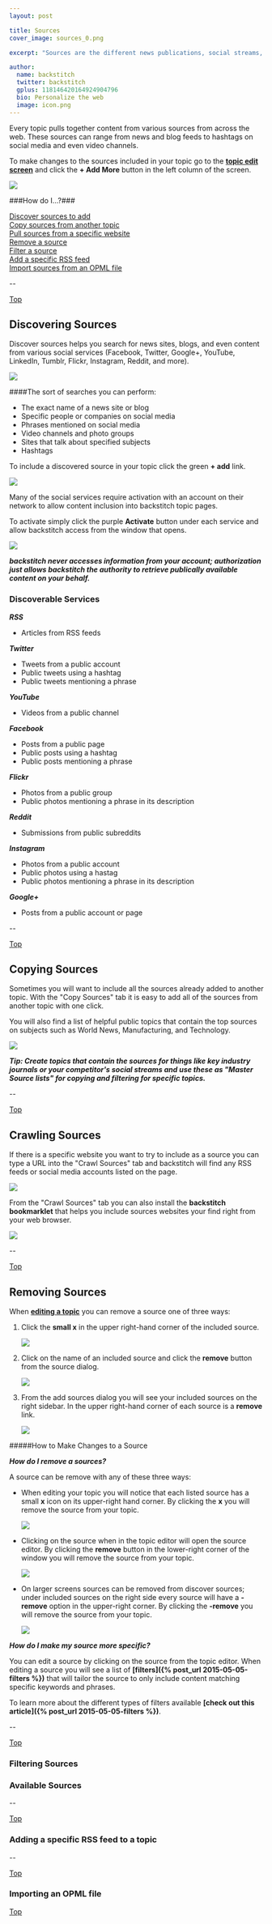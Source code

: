 ```yaml
---
layout: post

title: Sources
cover_image: sources_0.png

excerpt: "Sources are the different news publications, social streams, video channels, and more that your topic selects content from."

author:
  name: backstitch
  twitter: backstitch
  gplus: 118146420164924904796 
  bio: Personalize the web
  image: icon.png
---
```


Every topic pulls together content from various sources from across the web.  These sources can range from news and blog feeds to hashtags on social media and even video channels.  

To make changes to the sources included in your topic go to the <a href="/2015/05/19/topics/#EditingTopics" target="_blank"><b>topic edit screen</b></a> and click the **+ Add More** button in the left column of the screen.

<div class="full zoomable"><img src="/images/edit_topic_2.png"></div>

<a name='Top'></a>
###How do I...?###

[Discover sources to add](#DiscoverSources)<br />
[Copy sources from another topic](#CopySources)<br />
[Pull sources from a specific website](#CrawlSources)<br />
[Remove a source](#RemoveSources)<br />
[Filter a source](#FilterSources)<br />
[Add a specific RSS feed](#AddRssFeed)<br />
[Import sources from an OPML file](#ImportOPMLFile)<br />

--

<a name='DiscoverSources'></a>

[Top](#Top)<br />
## Discovering Sources

Discover sources helps you search for news sites, blogs, and even content from various social services (Facebook, Twitter, Google+, YouTube, LinkedIn, Tumblr, Flickr, Instagram, Reddit, and more).

<div class="full zoomable"><img src="/images/discover_sources_0.png"></div>

####The sort of searches you can perform:
- The exact name of a news site or blog
- Specific people or companies on social media
- Phrases mentioned on social media
- Video channels and photo groups
- Sites that talk about specified subjects
- Hashtags

To include a discovered source in your topic click the green **+ add** link.

<div class="full zoomable"><img src="/images/discover_sources_1.png"></div>

Many of the social services require activation with an account on their network to allow content inclusion into backstitch topic pages.  

To activate simply click the purple **Activate** button under each service and allow backstitch access from the window that opens.

<div class="full zoomable"><img src="/images/authenticate_discover.png"></div>

***backstitch never accesses information from your account; authorization just allows backstitch the authority to retrieve publically available content on your behalf.***


### Discoverable Services

***RSS***

- Articles from RSS feeds

***Twitter***

- Tweets from a public account
- Public tweets using a hashtag
- Public tweets mentioning a phrase

***YouTube***

- Videos from a public channel

***Facebook***

- Posts from a public page
- Public posts using a hashtag
- Public posts mentioning a phrase

***Flickr***

- Photos from a public group
- Public photos mentioning a phrase in its description

***Reddit***

- Submissions from public subreddits

***Instagram***

- Photos from a public account
- Public photos using a hastag
- Public photos mentioning a phrase in its description

***Google+***

- Posts from a public account or page

--

<a name='CopySources'></a>

[Top](#Top)<br />
## Copying Sources

Sometimes you will want to include all the sources already added to another topic.  With the "Copy Sources" tab it is easy to add all of the sources from another topic with one click.  

You will also find a list of helpful public topics that contain the top sources on subjects such as World News, Manufacturing, and Technology.

<div class="full zoomable"><img src="/images/copy_sources_0.png"></div>

***Tip: Create topics that contain the sources for things like key industry journals or your competitor's social streams and use these as "Master Source lists" for copying and filtering for specific topics.***

--

<a name='CrawlSources'></a>

[Top](#Top)<br />
## Crawling Sources

If there is a specific website you want to try to include as a source you can type a URL into the "Crawl Sources" tab and backstitch will find any RSS feeds or social media accounts listed on the page.

<div class="full zoomable"><img src="/images/crawl_sources_0.png"></div>

From the "Crawl Sources" tab you can also install the **backstitch bookmarklet** that helps you include sources websites your find right from your web browser.

<div class="full zoomable"><img src="/images/crawl_sources_1.png"></div>

--

<a name='RemoveSources'></a>

[Top](#Top)<br />
## Removing Sources
 When <a href="/2015/05/19/topics/#EditingTopics" target="_blank"><b>editing a topic</b></a> you can remove a source one of three ways:
 
 1. Click the **small x** in the upper right-hand corner of the included source. <div class="full zoomable"><img src="/images/edit_topic_3.png"></div> 
 2. Click on the name of an included source and click the **remove** button from the source dialog. <div class="full zoomable"><img src="/images/remove_sources_0.png"></div>
 
 3. From the add sources dialog you will see your included sources on the right sidebar.  In the upper right-hand corner of each source is a **remove** link. <div class="full zoomable"><img src="/images/remove_sources_1.png"></div>


#####How to Make Changes to a Source

***How do I remove a sources?***

A source can be remove with any of these three ways:

- When editing your topic you will notice that each listed source has a small **x** icon on its upper-right hand corner.  By clicking the **x** you will remove the source from your topic. 

  <div class="full zoomable"><img src="/images/edit_topic_3.png"></div>
  
- Clicking on the source when in the topic editor will open the source editor. By clicking the **remove** button in the lower-right corner of the window you will remove the source from your topic.

  <div class="full zoomable"><img src="/images/remove_source_2.png"></div>
  
- On larger screens sources can be removed from discover sources; under included sources on the right side every source will have a **-remove** option in the upper-right corner. By clicking the **-remove** you will remove the source from your topic. 

  <div class="full zoomable"><img src="/images/remove_source_3.png"></div>

***How do I make my source more specific?***

You can edit a source by clicking on the source from the topic editor.  When editing a source you will see a list of **[filters]({% post_url 2015-05-05-filters %})** that will tailor the source to only include content matching specific keywords and phrases.

To learn more about the different types of filters available **[check out this article]({% post_url 2015-05-05-filters %})**.

--

<a name='FilterSources'></a>

[Top](#Top)<br />
### Filtering Sources


<a name='SourceTypes'></a>
### Available Sources



--

<a name='AddRssFeed'></a>

[Top](#Top)<br />
### Adding a specific RSS feed to a topic

--

<a name='ImportOPMLFile'></a>

[Top](#Top)<br />
### Importing an OPML file

[Top](#Top)<br />  